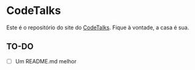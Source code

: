 # CodeTalks

Este é o repositório do site do [CodeTalks](http://codetalks.net). Fique à vontade, a casa é sua.

## TO-DO
- [ ] Um README.md melhor